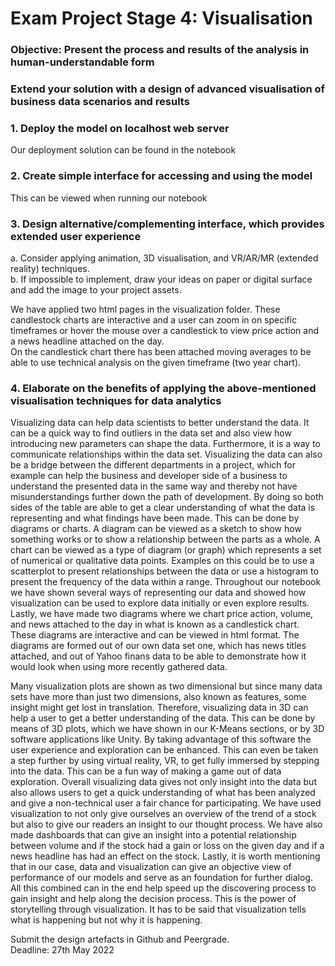 # Exam Project Stage 4: Visualisation  
  
### Objective: Present the process and results of the analysis in human-understandable form  
### Extend your solution with a design of advanced visualisation of business data scenarios and results  

### 1. Deploy the model on localhost web server   
Our deployment solution can be found in the notebook  

### 2. Create simple interface for accessing and using the model    
This can be viewed when running our notebook  

### 3. Design alternative/complementing interface, which provides extended user experience  
a. Consider applying animation, 3D visualisation, and VR/AR/MR (extended reality) techniques.    
b. If impossible to implement, draw your ideas on paper or digital surface and add the image to your project assets.  
    
We have applied two html pages in the visualization folder. These candlestock charts are interactive and a user can zoom in on specific timeframes or hover the mouse over a candlestick to view price action and a news headline attached on the day.  
On the candlestick chart there has been attached moving averages to be able to use technical analysis on the given timeframe (two year chart).  


### 4. Elaborate on the benefits of applying the above-mentioned visualisation techniques for data analytics  
Visualizing data can help data scientists to better understand the data. It can be a quick way to find outliers in the data set and also view how introducing new parameters can shape the data. Furthermore, it is a way to communicate relationships within the data set. Visualizing the data can also be a bridge between the different departments in a project, which for example can help the business and developer side of a business to understand the presented data in the same way and thereby not have misunderstandings further down the path of development. By doing so both sides of the table are able to get a clear understanding of what the data is representing and what findings have been made. This can be done by diagrams or charts. A diagram can be viewed as a sketch to show how something works or to show a relationship between the parts as a whole. A chart can be viewed as a type of diagram (or graph) which represents a set of numerical or qualitative data points. Examples on this could be to use a scatterplot to present relationships between the data or use a histogram to present the frequency of the data within a range. Throughout our notebook we have shown several ways of representing our data and showed how visualization can be used to explore data initially or even explore results. Lastly, we have made two diagrams where we chart price action, volume, and news attached to the day in what is known as a candlestick chart. These diagrams are interactive and can be viewed in html format. The diagrams are formed out of our own data set one, which has news titles attached, and out of Yahoo finans data to be able to demonstrate how it would look when using more recently gathered data.    
  
Many visualization plots are shown as two dimensional but since many data sets have more than just two dimensions, also known as features, some insight might get lost in translation. Therefore, visualizing data in 3D can help a user to get a better understanding of the data. This can be done by means of 3D plots, which we have shown in our K-Means sections, or by 3D software applications like Unity. By taking advantage of this software the user experience and exploration can be enhanced. This can even be taken a step further by using virtual reality, VR, to get fully immersed by stepping into the data. This can be a fun way of making a game out of data exploration. Overall visualizing data gives not only insight into the data but also allows users to get a quick understanding of what has been analyzed and give a non-technical user a fair chance for participating. We have used visualization to not only give ourselves an overview of the trend of a stock but also to give our readers an insight to our thought process. We have also made dashboards that can give an insight into a potential relationship between volume and if the stock had a gain or loss on the given day and if a news headline has had an effect on the stock. Lastly, it is worth mentioning that in our case, data and visualization can give an objective view of performance of our models and serve as an foundation for further dialog. All this combined can in the end help speed up the discovering process to gain insight and help along the decision process. This is the power of storytelling through visualization. It has to be said that visualization tells what is happening but not why it is happening.    
  
  
Submit the design artefacts in Github and Peergrade.  
Deadline: 27th May 2022
